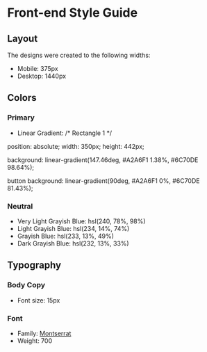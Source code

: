 # Front-end Style Guide

## Layout

The designs were created to the following widths:

- Mobile: 375px
- Desktop: 1440px

## Colors

### Primary

- Linear Gradient: /* Rectangle 1 */

position: absolute;
width: 350px;
height: 442px;

background: linear-gradient(147.46deg, #A2A6F1 1.38%, #6C70DE 98.64%);


button
background: linear-gradient(90deg, #A2A6F1 0%, #6C70DE 81.43%);



### Neutral



- Very Light Grayish Blue: hsl(240, 78%, 98%)
- Light Grayish Blue: hsl(234, 14%, 74%)
- Grayish Blue: hsl(233, 13%, 49%)
- Dark Grayish Blue: hsl(232, 13%, 33%)

## Typography

### Body Copy

- Font size: 15px

### Font

- Family: [Montserrat](https://fonts.google.com/specimen/Montserrat)
- Weight: 700
